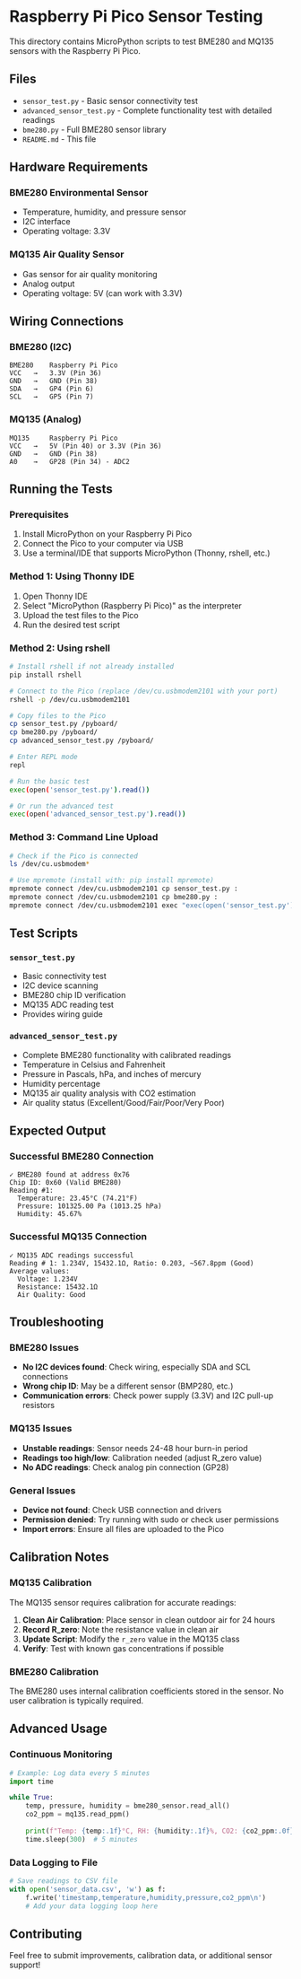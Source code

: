 # Raspberry Pi Pico Sensor Testing

This directory contains MicroPython scripts to test BME280 and MQ135 sensors with the Raspberry Pi Pico.

## Files

- `sensor_test.py` - Basic sensor connectivity test
- `advanced_sensor_test.py` - Complete functionality test with detailed readings
- `bme280.py` - Full BME280 sensor library
- `README.md` - This file

## Hardware Requirements

### BME280 Environmental Sensor
- Temperature, humidity, and pressure sensor
- I2C interface
- Operating voltage: 3.3V

### MQ135 Air Quality Sensor
- Gas sensor for air quality monitoring
- Analog output
- Operating voltage: 5V (can work with 3.3V)

## Wiring Connections

### BME280 (I2C)
```
BME280    Raspberry Pi Pico
VCC   →   3.3V (Pin 36)
GND   →   GND (Pin 38)
SDA   →   GP4 (Pin 6)
SCL   →   GP5 (Pin 7)
```

### MQ135 (Analog)
```
MQ135     Raspberry Pi Pico
VCC   →   5V (Pin 40) or 3.3V (Pin 36)
GND   →   GND (Pin 38)
A0    →   GP28 (Pin 34) - ADC2
```

## Running the Tests

### Prerequisites
1. Install MicroPython on your Raspberry Pi Pico
2. Connect the Pico to your computer via USB
3. Use a terminal/IDE that supports MicroPython (Thonny, rshell, etc.)

### Method 1: Using Thonny IDE
1. Open Thonny IDE
2. Select "MicroPython (Raspberry Pi Pico)" as the interpreter
3. Upload the test files to the Pico
4. Run the desired test script

### Method 2: Using rshell
```bash
# Install rshell if not already installed
pip install rshell

# Connect to the Pico (replace /dev/cu.usbmodem2101 with your port)
rshell -p /dev/cu.usbmodem2101

# Copy files to the Pico
cp sensor_test.py /pyboard/
cp bme280.py /pyboard/
cp advanced_sensor_test.py /pyboard/

# Enter REPL mode
repl

# Run the basic test
exec(open('sensor_test.py').read())

# Or run the advanced test
exec(open('advanced_sensor_test.py').read())
```

### Method 3: Command Line Upload
```bash
# Check if the Pico is connected
ls /dev/cu.usbmodem*

# Use mpremote (install with: pip install mpremote)
mpremote connect /dev/cu.usbmodem2101 cp sensor_test.py :
mpremote connect /dev/cu.usbmodem2101 cp bme280.py :
mpremote connect /dev/cu.usbmodem2101 exec "exec(open('sensor_test.py').read())"
```

## Test Scripts

### `sensor_test.py`
- Basic connectivity test
- I2C device scanning
- BME280 chip ID verification
- MQ135 ADC reading test
- Provides wiring guide

### `advanced_sensor_test.py`
- Complete BME280 functionality with calibrated readings
- Temperature in Celsius and Fahrenheit
- Pressure in Pascals, hPa, and inches of mercury
- Humidity percentage
- MQ135 air quality analysis with CO2 estimation
- Air quality status (Excellent/Good/Fair/Poor/Very Poor)

## Expected Output

### Successful BME280 Connection
```
✓ BME280 found at address 0x76
Chip ID: 0x60 (Valid BME280)
Reading #1:
  Temperature: 23.45°C (74.21°F)
  Pressure: 101325.00 Pa (1013.25 hPa)
  Humidity: 45.67%
```

### Successful MQ135 Connection
```
✓ MQ135 ADC readings successful
Reading # 1: 1.234V, 15432.1Ω, Ratio: 0.203, ~567.8ppm (Good)
Average values:
  Voltage: 1.234V
  Resistance: 15432.1Ω
  Air Quality: Good
```

## Troubleshooting

### BME280 Issues
- **No I2C devices found**: Check wiring, especially SDA and SCL connections
- **Wrong chip ID**: May be a different sensor (BMP280, etc.)
- **Communication errors**: Check power supply (3.3V) and I2C pull-up resistors

### MQ135 Issues
- **Unstable readings**: Sensor needs 24-48 hour burn-in period
- **Readings too high/low**: Calibration needed (adjust R_zero value)
- **No ADC readings**: Check analog pin connection (GP28)

### General Issues
- **Device not found**: Check USB connection and drivers
- **Permission denied**: Try running with sudo or check user permissions
- **Import errors**: Ensure all files are uploaded to the Pico

## Calibration Notes

### MQ135 Calibration
The MQ135 sensor requires calibration for accurate readings:

1. **Clean Air Calibration**: Place sensor in clean outdoor air for 24 hours
2. **Record R_zero**: Note the resistance value in clean air
3. **Update Script**: Modify the `r_zero` value in the MQ135 class
4. **Verify**: Test with known gas concentrations if possible

### BME280 Calibration
The BME280 uses internal calibration coefficients stored in the sensor. No user calibration is typically required.

## Advanced Usage

### Continuous Monitoring
```python
# Example: Log data every 5 minutes
import time

while True:
    temp, pressure, humidity = bme280_sensor.read_all()
    co2_ppm = mq135.read_ppm()
    
    print(f"Temp: {temp:.1f}°C, RH: {humidity:.1f}%, CO2: {co2_ppm:.0f}ppm")
    time.sleep(300)  # 5 minutes
```

### Data Logging to File
```python
# Save readings to CSV file
with open('sensor_data.csv', 'w') as f:
    f.write('timestamp,temperature,humidity,pressure,co2_ppm\n')
    # Add your data logging loop here
```

## Contributing

Feel free to submit improvements, calibration data, or additional sensor support!